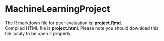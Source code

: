 # MachineLearningProject
  
The  R markdown file for peer evaluation is: __project.Rmd__.  
Compiled HTML file is __project.html__. Please note you should download this file localy to be open it properly.  
